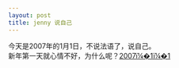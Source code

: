 ```yaml
---
layout: post
title: jenny 说自己
---
```


<p>今天是2007年的1月1日，不说法语了，说自己。<br />
新年第一天就心情不好，为什么呢？<a id="p215" href="http://www.rijiben.org/wp-content/blogs/6/uploads//diary2007-1-1.mp3">2007ï¼�1ï¼�1</a>
</p>
